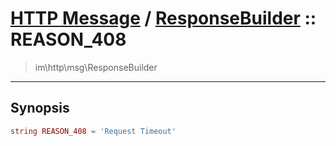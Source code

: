# [HTTP Message](http.md) / [ResponseBuilder](http-ResponseBuilder.md) :: REASON_408
 > im\http\msg\ResponseBuilder
____

## Synopsis
```php
string REASON_408 = 'Request Timeout'
```
